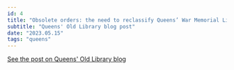 ```yaml
---
id: 4
title: "Obsolete orders: the need to reclassify Queens’ War Memorial Library"
subtitle: "Queens' Old Library blog post"
date: "2023.05.15"
tags: "queens"
---
```


[See the post on Queens' Old Library blog](https://queenslib.wordpress.com/2023/05/15/obsolete-orders-the-need-to-reclassify-queens-war-memorial-library/)

